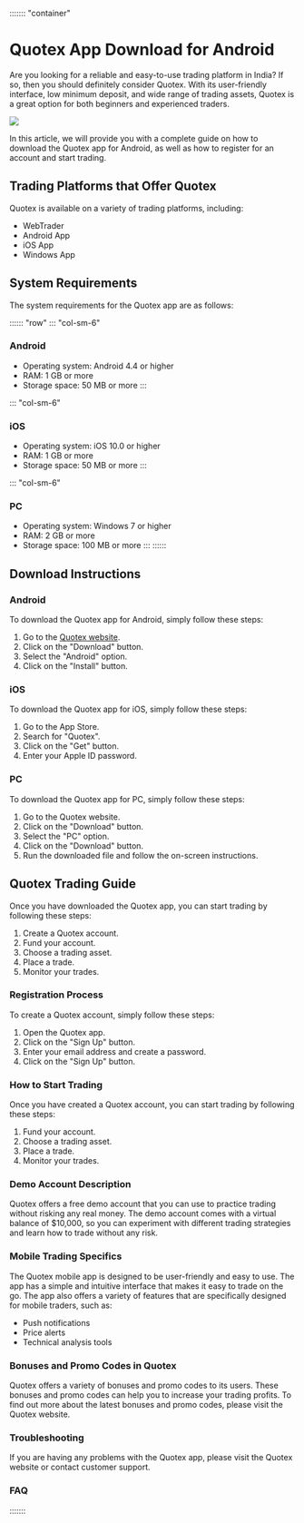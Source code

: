 ::::::: \"container\"
# Quotex App Download for Android

Are you looking for a reliable and easy-to-use trading platform in
India? If so, then you should definitely consider Quotex. With its
user-friendly interface, low minimum deposit, and wide range of trading
assets, Quotex is a great option for both beginners and experienced
traders.

[![](https://static.quotex.io/files/1_en/300_250.jpg)](https://traff.sbs/brokerqxsignupf)

In this article, we will provide you with a complete guide on how to
download the Quotex app for Android, as well as how to register for an
account and start trading.

## Trading Platforms that Offer Quotex

Quotex is available on a variety of trading platforms, including:

-   WebTrader
-   Android App
-   iOS App
-   Windows App

## System Requirements

The system requirements for the Quotex app are as follows:

:::::: \"row\"
::: \"col-sm-6\"
### Android

-   Operating system: Android 4.4 or higher
-   RAM: 1 GB or more
-   Storage space: 50 MB or more
:::

::: \"col-sm-6\"
### iOS

-   Operating system: iOS 10.0 or higher
-   RAM: 1 GB or more
-   Storage space: 50 MB or more
:::

::: \"col-sm-6\"
### PC

-   Operating system: Windows 7 or higher
-   RAM: 2 GB or more
-   Storage space: 100 MB or more
:::
::::::

## Download Instructions

### Android

To download the Quotex app for Android, simply follow these steps:

1.  Go to the [Quotex website](\%22https://traff.sbs/quotexonelink\%22).
2.  Click on the "Download" button.
3.  Select the "Android" option.
4.  Click on the "Install" button.

### iOS

To download the Quotex app for iOS, simply follow these steps:

1.  Go to the App Store.
2.  Search for "Quotex".
3.  Click on the "Get" button.
4.  Enter your Apple ID password.

### PC

To download the Quotex app for PC, simply follow these steps:

1.  Go to the Quotex website.
2.  Click on the "Download" button.
3.  Select the "PC" option.
4.  Click on the "Download" button.
5.  Run the downloaded file and follow the on-screen instructions.

## Quotex Trading Guide

Once you have downloaded the Quotex app, you can start trading by
following these steps:

1.  Create a Quotex account.
2.  Fund your account.
3.  Choose a trading asset.
4.  Place a trade.
5.  Monitor your trades.

### Registration Process

To create a Quotex account, simply follow these steps:

1.  Open the Quotex app.
2.  Click on the "Sign Up" button.
3.  Enter your email address and create a password.
4.  Click on the "Sign Up" button.

### How to Start Trading

Once you have created a Quotex account, you can start trading by
following these steps:

1.  Fund your account.
2.  Choose a trading asset.
3.  Place a trade.
4.  Monitor your trades.

### Demo Account Description

Quotex offers a free demo account that you can use to practice trading
without risking any real money. The demo account comes with a virtual
balance of \$10,000, so you can experiment with different trading
strategies and learn how to trade without any risk.

### Mobile Trading Specifics

The Quotex mobile app is designed to be user-friendly and easy to use.
The app has a simple and intuitive interface that makes it easy to trade
on the go. The app also offers a variety of features that are
specifically designed for mobile traders, such as:

-   Push notifications
-   Price alerts
-   Technical analysis tools

### Bonuses and Promo Codes in Quotex

Quotex offers a variety of bonuses and promo codes to its users. These
bonuses and promo codes can help you to increase your trading profits.
To find out more about the latest bonuses and promo codes, please visit
the Quotex website.

### Troubleshooting

If you are having any problems with the Quotex app, please visit the
Quotex website or contact customer support.

### FAQ
:::::::

